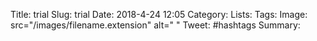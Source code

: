 Title: trial
Slug: trial
Date: 2018-4-24 12:05
Category: 
Lists:
Tags:
Image: src="/images/filename.extension" alt=" "
Tweet: #hashtags
Summary: